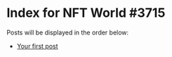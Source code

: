 # Index for NFT World #3715
Posts will be displayed in the order below:

- [Your first post](./001-first.md)

